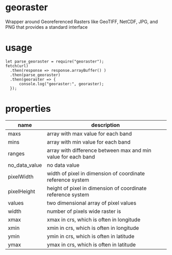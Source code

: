 # georaster
Wrapper around Georeferenced Rasters like GeoTIFF, NetCDF, JPG, and PNG that provides a standard interface

# usage
```
let parse_georaster = require("georaster");
fetch(url)
  .then(response => response.arrayBuffer() )
  .then(parse_georaster)
  .then(georaster => {
      console.log("georaster:", georaster);
  });
  ```
  
  # properties
  | name | description |
  | ---- | ----------- |
  | maxs | array with max value for each band |
  | mins | array with min value for each band |
  | ranges | array with difference between max and min value for each band |
  | no_data_value | no data value |
  | pixelWidth | width of pixel in dimension of coordinate reference system |
  | pixelHeight | height of pixel in dimension of coordinate reference system |
  | values | two dimensional array of pixel values |
  | width | number of pixels wide raster is |
  | xmax | xmax in crs, which is often in longitude |
  | xmin | xmin in crs, which is often in longitude |
  | ymin | ymin in crs, which is often in latitude |
  | ymax | ymax in crs, which is often in latitude |
